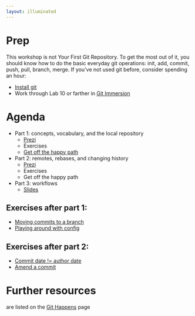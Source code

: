 ```yaml
---
layout: illuminated
---
```


# Prep
This workshop is not Your First Git Repository.
To get the most out of it, you should know how to do the basic everyday
git operations: init, add, commit, push, pull, branch, merge.
If you've not used git before, consider spending an hour:
   * [Install git](http://git-scm.com/downloads)
   * Work through Lab 10 or farther in [Git Immersion](http://gitimmersion.com)

# Agenda

* Part 1: concepts, vocabulary, and the local repository
   * [Prezi](http://prezi.com/m_s_g83sgja4/git-illuminated-part-1/)
   * Exercises
   * [Get off the happy path](exercises_untrackedFiles.html)
* Part 2: remotes, rebases, and changing history
   * [Prezi](http://prezi.com/ohbicklatr7y/git-illuminated-part-2/)
   * Exercises
   * Get off the happy path
* Part 3: workflows
   * [Slides](http://www.slideshare.net/jessitron/3-workflow)


## Exercises after part 1:
   * [Moving commits to a branch](exercises_moveToBranch.html)
   * [Playing around with config](exercises_playWithConfig.html)

## Exercises after part 2:
   * [Commit date != author date](exercises_commitDate.html)
   * [Amend a commit](exercises_amend.html)

# Further resources
are listed on the [Git Happens](index.html) page
